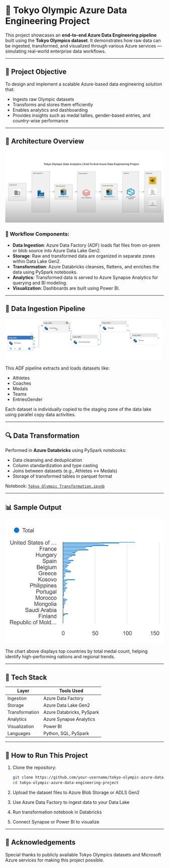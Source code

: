 
# 🏅 Tokyo Olympic Azure Data Engineering Project

This project showcases an **end-to-end Azure Data Engineering pipeline** built using the **Tokyo Olympics dataset**. It demonstrates how raw data can be ingested, transformed, and visualized through various Azure services — simulating real-world enterprise data workflows.

---

## 📌 Project Objective

To design and implement a scalable Azure-based data engineering solution that:
- Ingests raw Olympic datasets
- Transforms and stores them efficiently
- Enables analytics and dashboarding
- Provides insights such as medal tallies, gender-based entries, and country-wise performance

---

## 🧱 Architecture Overview

![Data Architecture](./Data_Architecture.png)

### 🔹 Workflow Components:
- **Data Ingestion**: Azure Data Factory (ADF) loads flat files from on-prem or blob source into Azure Data Lake Gen2.
- **Storage**: Raw and transformed data are organized in separate zones within Data Lake Gen2.
- **Transformation**: Azure Databricks cleanses, flattens, and enriches the data using PySpark notebooks.
- **Analytics**: Transformed data is served to Azure Synapse Analytics for querying and BI modeling.
- **Visualization**: Dashboards are built using Power BI.

---

## 🔄 Data Ingestion Pipeline

![ADF Pipeline](./Data_ingestion_ADF.png)

This ADF pipeline extracts and loads datasets like:
- Athletes
- Coaches
- Medals
- Teams
- EntriesGender

Each dataset is individually copied to the staging zone of the data lake using parallel copy data activities.

---

## 🔍 Data Transformation

Performed in **Azure Databricks** using PySpark notebooks:
- Data cleansing and deduplication
- Column standardization and type casting
- Joins between datasets (e.g., Athletes ↔ Medals)
- Storage of transformed tables in parquet format

Notebook: [`Tokyo Olympic Transformation.ipynb`](./Tokyo%20Olympic%20Transformation.ipynb)

---

## 📊 Sample Output

![Medal Distribution](./Output_Top100_Countries_Graph.png)

The chart above displays top countries by total medal count, helping identify high-performing nations and regional trends.

---

## 🧰 Tech Stack

| Layer         | Tools Used                                      |
|---------------|--------------------------------------------------|
| Ingestion     | Azure Data Factory                               |
| Storage       | Azure Data Lake Gen2                             |
| Transformation| Azure Databricks, PySpark                        |
| Analytics     | Azure Synapse Analytics                          |
| Visualization | Power BI                                         |
| Languages     | Python, SQL, PySpark                             |

---

## 🚀 How to Run This Project

1. Clone the repository:
   ```bash
   git clone https://github.com/your-username/tokyo-olympic-azure-data-engineering-project.git
   cd tokyo-olympic-azure-data-engineering-project
   ```

2. Upload the dataset files to Azure Blob Storage or ADLS Gen2

3. Use Azure Data Factory to ingest data to your Data Lake

4. Run transformation notebook in Databricks

5. Connect Synapse or Power BI to visualize

---

## 🙌 Acknowledgements

Special thanks to publicly available Tokyo Olympics datasets and Microsoft Azure services for making this project possible.

